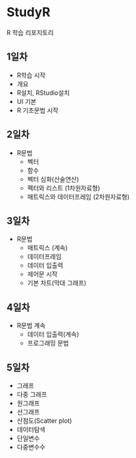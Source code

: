 # StudyR
R 학습 리포지토리

## 1일차
 - R학습 시작
  - 개요
  - R설치, RStudio설치
  - UI 기본
  - R 기초문법 시작

## 2일차
  - R문법
    - 벡터
    - 함수
    - 벡터 심화(산술연산)
    - 펙터와 리스트 (1차원자료형)
    - 매트릭스와 데이터프레임 (2차원자료형)
    
## 3일차
 - R문법
   - 매트릭스 (계속)
   - 데이터프레임
   - 데이터 입출력
   - 제어문 시작
   - 기본 차트(막대 그래프)
   
## 4일차
 - R문법 계속
   - 데이터 입출력(계속)
   - 프로그래밍 문법
   
## 5일차
 - 그래프
  - 다중 그래프
  - 원그래프
  - 선그래프
  - 산점도(Scatter plot)
 - 데이터탐색
  - 단일변수
  - 다중변수수
  
